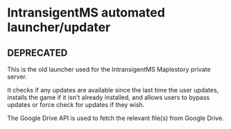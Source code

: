 # IntransigentMS automated launcher/updater

## DEPRECATED

This is the old launcher used for the IntransigentMS Maplestory private server.

It checks if any updates are available since the last time the user updates,
installs the game if it isn't already installed, and allows users to bypass
updates or force check for updates if they wish.

The Google Drive API is used to fetch the relevant file(s) from Google Drive.
